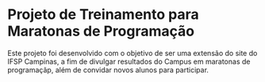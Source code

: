 # Projeto de Treinamento para Maratonas de Programação

Este projeto foi desenvolvido com o objetivo de ser uma extensão do site do IFSP Campinas, a fim de divulgar resultados do Campus em maratonas de programaçãp, além de convidar novos alunos para participar.
